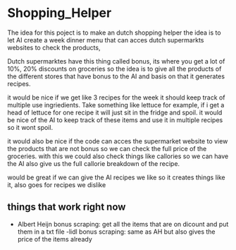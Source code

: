 # Shopping_Helper

The idea for this poject is to make an dutch shopping helper
the idea is to let AI create a week dinner menu that can acces dutch supermarkts websites to check the products,

Dutch supermarktes have this thing called bonus, its where you get a lot of 10%, 20% discounts on groceries so the idea is to give all the products of the different stores that have bonus to the AI and basis on that it generates recipes.

it would be nice if we get like 3 recipes for the week it should keep track of multiple use ingriedients. Take something like lettuce for example, if i get a head of lettuce for one recipe it will just sit in the fridge and spoil. it would be nice of the AI to keep track of these items and use it in multiple recipes so it wont spoil. 

it would also be nice if the code can acces the supermarket website to view the products that are not bonus so we can check the full price of the groceries. 
with this we could also check things like callories so we can have the AI also give us the full callorie breakdown of the recipe.

would be great if we can give the AI recipes we like so it creates things like it, also goes for recipes we dislike


## things that work right now
- Albert Heijn bonus scraping: get all the items that are on dicount and put them in a txt  file
-lidl bonus scraping: same as AH but also gives the price of the items already